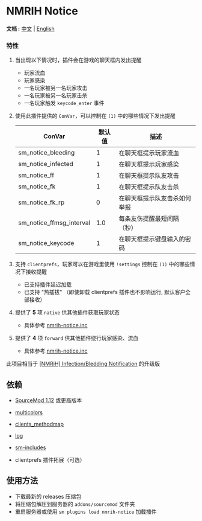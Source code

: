 # NMRIH Notice

**文档 :** [中文](./readme-CN.md) | [English](./readme.md)

### 特性

1. 当出现以下情况时，插件会在游戏的聊天框内发出提醒
    - 玩家流血
    - 玩家感染
    - 一名玩家被另一名玩家攻击
    - 一名玩家被另一名玩家击杀
    - 一名玩家触发 `keycode_enter` 事件

2. 使用此插件提供的 `ConVar`，可以控制在 `(1)` 中的哪些情况下发出提醒

   | ConVar                  | 默认值 | 描述            |
   |-------------------------|-----|---------------|
   | sm_notice_bleeding      | 1   | 在聊天框提示玩家流血    |
   | sm_notice_infected      | 1   | 在聊天框提示玩家感染    |
   | sm_notice_ff            | 1   | 在聊天框提示队友攻击    |
   | sm_notice_fk            | 1   | 在聊天框提示队友击杀    |
   | sm_notice_fk_rp         | 0   | 在聊天框提示队友击杀如何举报 |
   | sm_notice_ffmsg_interval | 1.0 | 每条友伤提醒最短间隔（秒） |
   | sm_notice_keycode       | 1   | 在聊天框提示键盘输入的密码 |

3. 支持 `clientprefs`，玩家可以在游戏里使用 `!settings` 控制在 `(1)` 中的哪些情况下接收提醒
    - 已支持插件延迟加载
    - 已支持 "热插拔" （即使卸载 clientprefs 插件也不影响运行, 默认客户全部接收）

4. 提供了 **5** 项 `native` 供其他插件获取玩家状态
    - 具体参考 [nmrih-notice.inc](./scripting/include/nmrih-notice.inc)

5. 提供了 **4** 项 `forward` 供其他插件绕行玩家感染、流血
    - 具体参考 [nmrih-notice.inc](./scripting/include/nmrih-notice.inc)

此项目相当于 [[NMRiH] Infection/Bledding Notification](https://forums.alliedmods.net/showthread.php?p=2335718) 的升级版

## 依赖

- [SourceMod 1.12](https://www.sourcemod.net/downloads.php?branch=dev) 或更高版本

- [multicolors](https://github.com/Bara/Multi-Colors)

- [clients_methodmap](https://forums.alliedmods.net/showthread.php?t=307157)

- [log](https://github.com/F1F88/sm-logdebug)

- [sm-includes](https://github.com/F1F88/sm-includes)

- clientprefs 插件拓展（可选）

## 使用方法

- 下载最新的 releases 压缩包
- 将压缩包解压到服务器的 `addons/sourcemod` 文件夹
- 重启服务器或使用 `sm plugins load nmrih-notice` 加载插件
